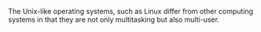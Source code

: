 The Unix-like operating systems, such as Linux differ from other computing systems in that they are not only multitasking but also multi-user.
